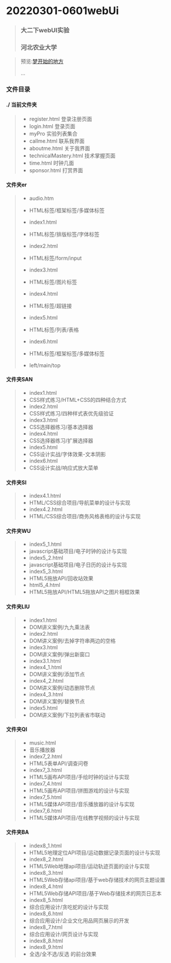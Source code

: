 # 20220301-0601webUi
>### 大二下webUI实验
>
>### 河北农业大学

>预览:[梦开始的地方](https://lovemiaow.github.io/webUi/)
>
>...

### 文件目录

#### ./ 当前文件夹

>- register.html 登录注册页面
>- login.html 登录页面
>- myPro 实验列表集合
>- callme.html 联系我界面
>- aboutme.html 关于我界面
>- technicalMastery.html 技术掌握页面
>- time.html 时钟几面
>- sponsor.html 打赏界面

#### 文件夹er

>- audio.htm 
>  - HTML标签/框架标签/多媒体标签
>
>- index1.html 
>  - HTML标签/排版标签/字体标签
>- index2.html
>  - HTML标签/form/input
>- index3.html
>  - HTML标签/图片标签
>- index4.html
>  - HTML标签/超链接
>- index5.html
>  - HTML标签/列表/表格
>- index6.html
>  - HTML标签/框架标签/多媒体标签
>  - left/main/top

#### 文件夹SAN

>- index1.html
>  - CSS样式练习/HTML+CSS的四种结合方式
>- index2.html
>  - CSS样式练习/四种样式表优先级验证
>- index3.html
>  - CSS选择器练习/基本选择器
>- index4.html
>  - CSS选择器练习/扩展选择器
>- index5.html
>  - CSS设计实战/字体效果-文本阴影
>- index6.html
>  - CSS设计实战/响应式放大菜单

#### 文件夹SI

>- index4.1.html
>  - HTML/CSS综合项目/导航菜单的设计与实现
>- index4.2.html
>  - HTML/CSS综合项目/商务风格表格的设计与实现

#### 文件夹WU

>- index5_1.html
>  - javascript基础项目/电子时钟的设计与实现
>- index5_2.html
>  - javascript基础项目/电子日历的设计与实现
>- index5_3.html
>  - HTML5拖放API/回收站效果
>- html5_4.html
>  - HTML5拖放API/HTML5拖放API之图片相框效果

#### 文件夹LIU

>- index1.html
>  - DOM讲义案例/九九乘法表
>- index2.html
>  - DOM讲义案例/去掉字符串两边的空格
>- index3.html
>  - DOM讲义案例/弹出新窗口
>- index3.1.html
>- index4_1.html
>  - DOM讲义案例/添加节点
>- index4_2.html
>  - DOM讲义案例/动态删除节点
>- index4_3.html
>  - DOM讲义案例/替换节点
>- index5.html
>  - DOM讲义案例/下拉列表省市联动

#### 文件夹QI

>- music.html 
>  - 音乐播放器
>- index7_2.html
>  - HTML5表单API/调查问卷
>- index7_3.html
>  - HTML5画布API项目/手绘时钟的设计与实现
>- index7_4.html
>  - HTML5画布API项目/拼图游戏的设计与实现
>- index7_5.html
>  - HTML5媒体API项目/音乐播放器的设计与实现
>- index7_6.html
>  - HTML5媒体API项目/在线教学视频的设计与实现

#### 文件夹BA

>- index8_1.html
>  - HTML5地理定位API项目/运动数据记录页面的设计与实现
>- index8_2.html
>  - HTML5Web地理api项目/运动轨迹页面的设计与实现
>- index8_3.html
>  - HTML5Web存储api项目/基于web存储技术的网页主题设置
>- index8_4.html
>  - HTML5Web存储API项目/基于Web存储技术的网页日志本
>- index8_5.html
>  - 综合应用设计/贪吃蛇的设计与实现
>- index8_6.html
>  - 综合应用设计/企业文化用品网页展示的开发
>- index8_7.html
>  - 综合应用设计/网页设计与实现
>- index8_8.html
>- index8_9.html
>  - 全选/全不选/反选 的前台效果
